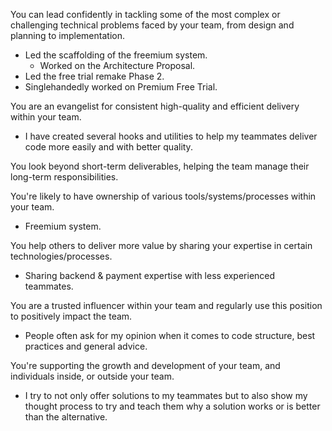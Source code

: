 You can lead confidently in tackling some of the most complex or challenging technical problems faced by your team, from design and planning to implementation.
- Led the scaffolding of the freemium system.
	- Worked on the Architecture Proposal.
- Led the free trial remake Phase 2.
- Singlehandedly worked on Premium Free Trial.

You are an evangelist for consistent high-quality and efficient delivery within your team.
- I have created several hooks and utilities to help my teammates deliver code more easily and with better quality.

You look beyond short-term deliverables, helping the team manage their long-term responsibilities.

You're likely to have ownership of various tools/systems/processes within your team.
- Freemium system.

You help others to deliver more value by sharing your expertise in certain technologies/processes.
- Sharing backend & payment expertise with less experienced teammates.

You are a trusted influencer within your team and regularly use this position to positively impact the team.
- People often ask for my opinion when it comes to code structure, best practices and general advice.

You're supporting the growth and development of your team, and individuals inside, or outside your team.
- I try to not only offer solutions to my teammates but to also show my thought process to try and teach them why a solution works or is better than the alternative.